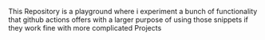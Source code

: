 This Repository is a playground where i experiment a bunch of functionality that github actions offers with a larger purpose of using those snippets if they work fine with more complicated Projects
